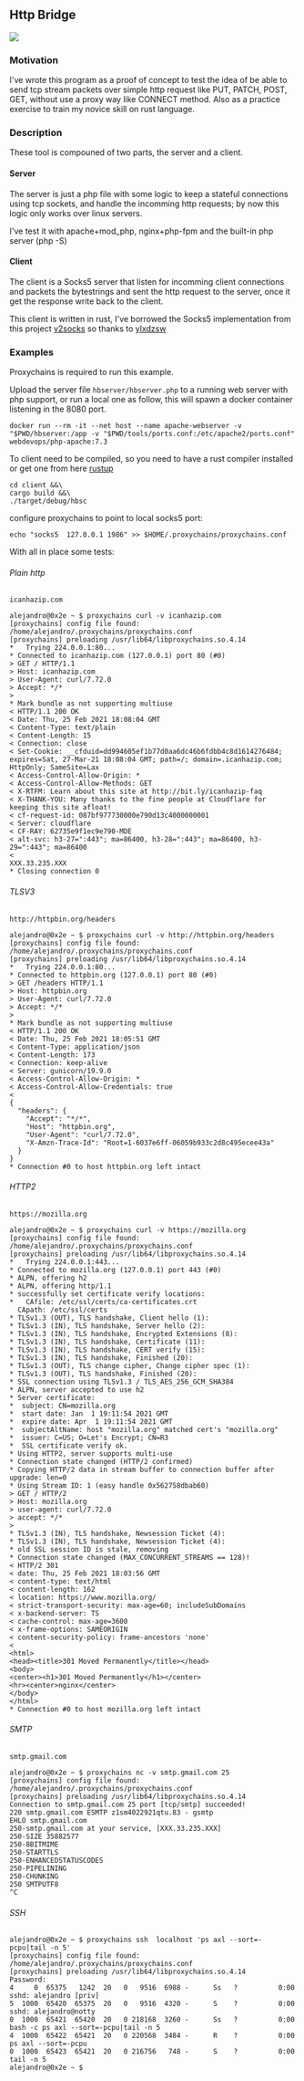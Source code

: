 
## Http Bridge

![](./images/http_bridge.png)

### Motivation

I've wrote this program as a proof of concept to test the idea of be able to send tcp stream packets over simple http request like PUT, PATCH, POST, GET, without use a proxy way like CONNECT method. Also as a practice exercise to train my novice skill on rust language.

### Description

These tool is compouned of two parts, the server and a client.

#### Server

The server is just a php file with some logic to keep a stateful connections using tcp sockets, and handle the incomming http requests; by now this logic only works over linux servers.

I've test it with apache+mod_php, nginx+php-fpm and the built-in php server (php -S)

#### Client

The client is a Socks5 server that listen for incomming client connections and packets the bytestrings and sent the http request to the server, once it get the response write back to the client.

This client is written in rust, I've borrowed the Socks5 implementation from this project [v2socks](https://github.com/ylxdzsw/v2socks) so thanks to [ylxdzsw](https://github.com/ylxdzsw)


### Examples

Proxychains is required to run this example.

Upload the server file `hbserver/hbserver.php` to a running web server with php support, or run a local one as follow, this will spawn a docker container listening in the 8080 port.

```
docker run --rm -it --net host --name apache-webserver -v "$PWD/hbserver:/app -v "$PWD/tools/ports.conf:/etc/apache2/ports.conf"  webdevops/php-apache:7.3
```

To client need to be compiled, so you need to have a rust compiler installed or get one from here [rustup](https://rustup.rs/)

```
cd client &&\
cargo build &&\
./target/debug/hbsc
```

configure proxychains to point to local socks5 port:
```
echo "socks5  127.0.0.1 1986" >> $HOME/.proxychains/proxychains.conf
```

With all in place some tests:

###### Plain http

`icanhazip.com`
```
alejandro@0x2e ~ $ proxychains curl -v icanhazip.com
[proxychains] config file found: /home/alejandro/.proxychains/proxychains.conf
[proxychains] preloading /usr/lib64/libproxychains.so.4.14
*   Trying 224.0.0.1:80...
* Connected to icanhazip.com (127.0.0.1) port 80 (#0)
> GET / HTTP/1.1
> Host: icanhazip.com
> User-Agent: curl/7.72.0
> Accept: */*
> 
* Mark bundle as not supporting multiuse
< HTTP/1.1 200 OK
< Date: Thu, 25 Feb 2021 18:08:04 GMT
< Content-Type: text/plain
< Content-Length: 15
< Connection: close
< Set-Cookie: __cfduid=dd994605ef1b77d0aa6dc46b6fdbb4c8d1614276484; expires=Sat, 27-Mar-21 18:08:04 GMT; path=/; domain=.icanhazip.com; HttpOnly; SameSite=Lax
< Access-Control-Allow-Origin: *
< Access-Control-Allow-Methods: GET
< X-RTFM: Learn about this site at http://bit.ly/icanhazip-faq
< X-THANK-YOU: Many thanks to the fine people at Cloudflare for keeping this site afloat!
< cf-request-id: 087bf977730000e790d13c4000000001
< Server: cloudflare
< CF-RAY: 62735e9f1ec9e790-MDE
< alt-svc: h3-27=":443"; ma=86400, h3-28=":443"; ma=86400, h3-29=":443"; ma=86400
< 
XXX.33.235.XXX
* Closing connection 0
```

###### TLSV3

`http://httpbin.org/headers`
```
alejandro@0x2e ~ $ proxychains curl -v http://httpbin.org/headers
[proxychains] config file found: /home/alejandro/.proxychains/proxychains.conf
[proxychains] preloading /usr/lib64/libproxychains.so.4.14
*   Trying 224.0.0.1:80...
* Connected to httpbin.org (127.0.0.1) port 80 (#0)
> GET /headers HTTP/1.1
> Host: httpbin.org
> User-Agent: curl/7.72.0
> Accept: */*
> 
* Mark bundle as not supporting multiuse
< HTTP/1.1 200 OK
< Date: Thu, 25 Feb 2021 18:05:51 GMT
< Content-Type: application/json
< Content-Length: 173
< Connection: keep-alive
< Server: gunicorn/19.9.0
< Access-Control-Allow-Origin: *
< Access-Control-Allow-Credentials: true
< 
{
  "headers": {
    "Accept": "*/*", 
    "Host": "httpbin.org", 
    "User-Agent": "curl/7.72.0", 
    "X-Amzn-Trace-Id": "Root=1-6037e6ff-06059b933c2d8c495ecee43a"
  }
}
* Connection #0 to host httpbin.org left intact
```

###### HTTP2

`https://mozilla.org`
```
alejandro@0x2e ~ $ proxychains curl -v https://mozilla.org
[proxychains] config file found: /home/alejandro/.proxychains/proxychains.conf
[proxychains] preloading /usr/lib64/libproxychains.so.4.14
*   Trying 224.0.0.1:443...
* Connected to mozilla.org (127.0.0.1) port 443 (#0)
* ALPN, offering h2
* ALPN, offering http/1.1
* successfully set certificate verify locations:
*   CAfile: /etc/ssl/certs/ca-certificates.crt
  CApath: /etc/ssl/certs
* TLSv1.3 (OUT), TLS handshake, Client hello (1):
* TLSv1.3 (IN), TLS handshake, Server hello (2):
* TLSv1.3 (IN), TLS handshake, Encrypted Extensions (8):
* TLSv1.3 (IN), TLS handshake, Certificate (11):
* TLSv1.3 (IN), TLS handshake, CERT verify (15):
* TLSv1.3 (IN), TLS handshake, Finished (20):
* TLSv1.3 (OUT), TLS change cipher, Change cipher spec (1):
* TLSv1.3 (OUT), TLS handshake, Finished (20):
* SSL connection using TLSv1.3 / TLS_AES_256_GCM_SHA384
* ALPN, server accepted to use h2
* Server certificate:
*  subject: CN=mozilla.org
*  start date: Jan  1 19:11:54 2021 GMT
*  expire date: Apr  1 19:11:54 2021 GMT
*  subjectAltName: host "mozilla.org" matched cert's "mozilla.org"
*  issuer: C=US; O=Let's Encrypt; CN=R3
*  SSL certificate verify ok.
* Using HTTP2, server supports multi-use
* Connection state changed (HTTP/2 confirmed)
* Copying HTTP/2 data in stream buffer to connection buffer after upgrade: len=0
* Using Stream ID: 1 (easy handle 0x562758dbab60)
> GET / HTTP/2
> Host: mozilla.org
> user-agent: curl/7.72.0
> accept: */*
> 
* TLSv1.3 (IN), TLS handshake, Newsession Ticket (4):
* TLSv1.3 (IN), TLS handshake, Newsession Ticket (4):
* old SSL session ID is stale, removing
* Connection state changed (MAX_CONCURRENT_STREAMS == 128)!
< HTTP/2 301 
< date: Thu, 25 Feb 2021 18:03:56 GMT
< content-type: text/html
< content-length: 162
< location: https://www.mozilla.org/
< strict-transport-security: max-age=60; includeSubDomains
< x-backend-server: TS
< cache-control: max-age=3600
< x-frame-options: SAMEORIGIN
< content-security-policy: frame-ancestors 'none'
< 
<html>
<head><title>301 Moved Permanently</title></head>
<body>
<center><h1>301 Moved Permanently</h1></center>
<hr><center>nginx</center>
</body>
</html>
* Connection #0 to host mozilla.org left intact
```

###### SMTP

`smtp.gmail.com`

```
alejandro@0x2e ~ $ proxychains nc -v smtp.gmail.com 25
[proxychains] config file found: /home/alejandro/.proxychains/proxychains.conf
[proxychains] preloading /usr/lib64/libproxychains.so.4.14
Connection to smtp.gmail.com 25 port [tcp/smtp] succeeded!
220 smtp.gmail.com ESMTP z1sm4022921qtu.83 - gsmtp
EHLO smtp.gmail.com
250-smtp.gmail.com at your service, [XXX.33.235.XXX]
250-SIZE 35882577
250-8BITMIME
250-STARTTLS
250-ENHANCEDSTATUSCODES
250-PIPELINING
250-CHUNKING
250 SMTPUTF8
^C
```

###### SSH

```
alejandro@0x2e ~ $ proxychains ssh  localhost 'ps axl --sort=-pcpu|tail -n 5'
[proxychains] config file found: /home/alejandro/.proxychains/proxychains.conf
[proxychains] preloading /usr/lib64/libproxychains.so.4.14
Password: 
4     0  65375   1242  20   0   9516  6988 -      Ss   ?          0:00 sshd: alejandro [priv]
5  1000  65420  65375  20   0   9516  4320 -      S    ?          0:00 sshd: alejandro@notty
0  1000  65421  65420  20   0 218168  3260 -      Ss   ?          0:00 bash -c ps axl --sort=-pcpu|tail -n 5
4  1000  65422  65421  20   0 220568  3484 -      R    ?          0:00 ps axl --sort=-pcpu
0  1000  65423  65421  20   0 216756   748 -      S    ?          0:00 tail -n 5
alejandro@0x2e ~ $ 

```